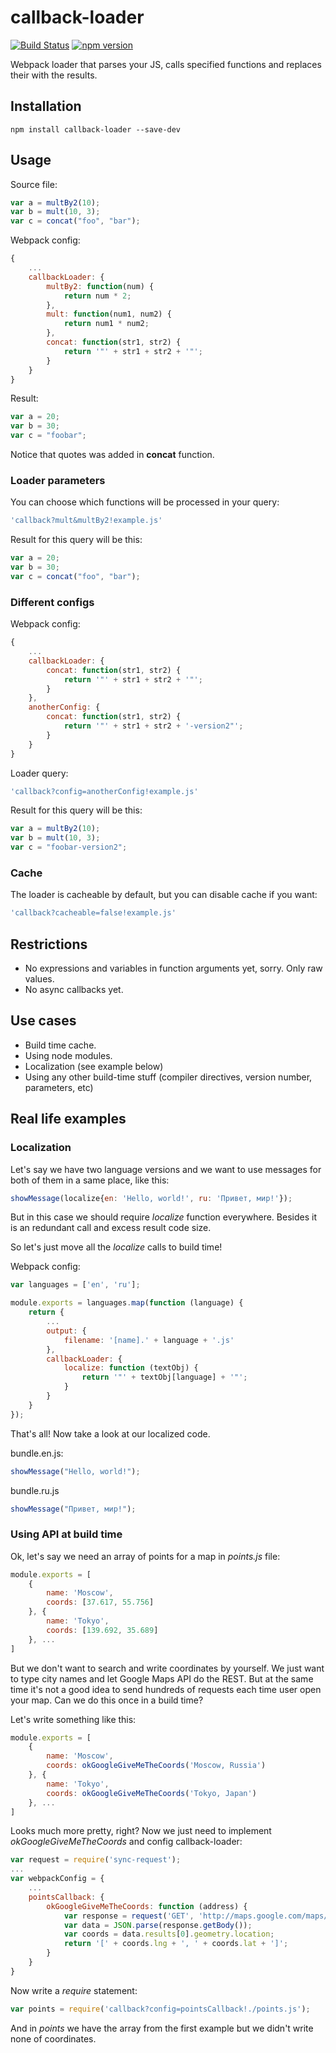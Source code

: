 # callback-loader
[![Build Status](https://travis-ci.org/Kreozot/callback-loader.svg?branch=master)](https://travis-ci.org/Kreozot/callback-loader)
[![npm version](https://badge.fury.io/js/callback-loader.svg)](https://badge.fury.io/js/callback-loader)

Webpack loader that parses your JS, calls specified functions and replaces their with the results.

## Installation

`npm install callback-loader --save-dev`

## Usage

Source file:

```javascript
var a = multBy2(10);
var b = mult(10, 3);
var c = concat("foo", "bar");
```

Webpack config:

```javascript
{
    ...
    callbackLoader: {
        multBy2: function(num) {
            return num * 2;
        },
        mult: function(num1, num2) {
            return num1 * num2;
        },
        concat: function(str1, str2) {
            return '"' + str1 + str2 + '"';
        }
    }
}
```

Result:

```javascript
var a = 20;
var b = 30;
var c = "foobar";
```

Notice that quotes was added in **concat** function.

### Loader parameters

You can choose which functions will be processed in your query:

```javascript
'callback?mult&multBy2!example.js'
```

Result for this query will be this:

```javascript
var a = 20;
var b = 30;
var c = concat("foo", "bar");
```

### Different configs

Webpack config:

```javascript
{
    ...
    callbackLoader: {
        concat: function(str1, str2) {
            return '"' + str1 + str2 + '"';
        }
    },
    anotherConfig: {
        concat: function(str1, str2) {
            return '"' + str1 + str2 + '-version2"';
        }
    }
}
```

Loader query:

```javascript
'callback?config=anotherConfig!example.js'
```

Result for this query will be this:

```javascript
var a = multBy2(10);
var b = mult(10, 3);
var c = "foobar-version2";
```

### Cache

The loader is cacheable by default, but you can disable cache if you want:

```javascript
'callback?cacheable=false!example.js'
```

## Restrictions

* No expressions and variables in function arguments yet, sorry. Only raw values.
* No async callbacks yet.

## Use cases

* Build time cache.
* Using node modules.
* Localization (see example below)
* Using any other build-time stuff (compiler directives, version number, parameters, etc)

## Real life examples

### Localization

Let's say we have two language versions and we want to use messages for both of them in a same place, like this:

```javascript
showMessage(localize{en: 'Hello, world!', ru: 'Привет, мир!'});
```

But in this case we should require *localize* function everywhere. Besides it is an redundant call and excess result code size.

So let's just move all the *localize* calls to build time!

Webpack config:

```javascript
var languages = ['en', 'ru'];

module.exports = languages.map(function (language) {
    return {
        ...
        output: {
            filename: '[name].' + language + '.js'
        },
        callbackLoader: {
            localize: function (textObj) {
                return '"' + textObj[language] + '"';
            }
        }
    }
});
```

That's all! Now take a look at our localized code.

bundle.en.js:

```javascript
showMessage("Hello, world!");
```

bundle.ru.js

```javascript
showMessage("Привет, мир!");
```

### Using API at build time

Ok, let's say we need an array of points for a map in *points.js* file:

```javascript
module.exports = [
    {
        name: 'Moscow',
        coords: [37.617, 55.756]
    }, {
        name: 'Tokyo',
        coords: [139.692, 35.689]
    }, ...
]
```

But we don't want to search and write coordinates by yourself. We just want to type city names and let Google Maps API do the REST. But at the same time it's not a good idea to send hundreds of requests each time user open your map. Can we do this once in a build time?

Let's write something like this:

```javascript
module.exports = [
    {
        name: 'Moscow',
        coords: okGoogleGiveMeTheCoords('Moscow, Russia')
    }, {
        name: 'Tokyo',
        coords: okGoogleGiveMeTheCoords('Tokyo, Japan')
    }, ...
]
```

Looks much more pretty, right? Now we just need to implement *okGoogleGiveMeTheCoords* and config callback-loader:

```javascript
var request = require('sync-request');
...
var webpackConfig = {
    ...
    pointsCallback: {
        okGoogleGiveMeTheCoords: function (address) {
            var response = request('GET', 'http://maps.google.com/maps/api/geocode/json?address=' + address + '&sensor=false');
            var data = JSON.parse(response.getBody());
            var coords = data.results[0].geometry.location;
            return '[' + coords.lng + ', ' + coords.lat + ']';
        }
    }
}
```

Now write a *require* statement:

```javascript
var points = require('callback?config=pointsCallback!./points.js');
```

And in *points* we have the array from the first example but we didn't write none of coordinates.